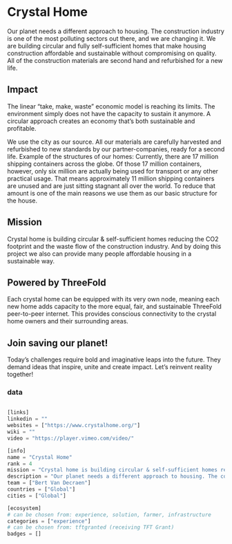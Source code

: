 # Crystal Home

Our planet needs a different approach to housing. The construction industry is one of the most polluting sectors out there, and we are changing it. We are building circular and fully self-sufficient homes that make housing construction affordable and sustainable without compromising on quality. All of the construction materials are second hand and refurbished for a new life.

## Impact

The linear “take, make, waste” economic model is reaching its limits. The environment simply does not have the capacity to sustain it anymore. A circular approach creates an economy that’s both sustainable and profitable.

We use the city as our source. All our materials are carefully harvested and refurbished to new standards by our partner-companies, ready for a second life. Example of the structures of our homes: Currently, there are 17 million shipping containers across the globe. Of those 17 million containers, however, only six million are actually being used for transport or any other practical usage. That means approximately 11 million shipping containers are unused and are just sitting stagnant all over the world. To reduce that amount is one of the main reasons we use them as our basic structure for the house.


## Mission

Crystal home is building circular & self-sufficient homes reducing the CO2 footprint and the waste flow of the construction industry. And by doing this project we also can provide many people affordable housing in a sustainable way.

## Powered by ThreeFold

Each crystal home can be equipped with its very own node, meaning each new home adds capacity to the more equal, fair, and sustainable ThreeFold peer-to-peer internet. This provides conscious connectivity to the crystal home owners and their surrounding areas.


## Join saving our planet!

Today’s challenges require bold and imaginative leaps into the future. They demand ideas that inspire, unite and create impact. Let’s reinvent reality together!



### data

```python

[links]
linkedin = ""
websites = ["https://www.crystalhome.org/"]
wiki = ""
video = "https://player.vimeo.com/video/"

[info]
name = "Crystal Home"
rank = 4
mission = "Crystal home is building circular & self-sufficient homes reducing the CO2 footprint and the waste flow of the construction industry."
description = "Our planet needs a different approach to housing. The construction industry is one of the most polluting sectors out there, and we are changing it. We are building circular and fully self-sufficient homes that make housing construction affordable and sustainable without compromising on quality. All of the construction materials are second hand and refurbished for a new life."
team = ["Bert Van Decraen"]
countries = ["Global"]
cities = ["Global"]

[ecosystem]
# can be chosen from: experience, solution, farmer, infrastructure
categories = ["experience"]
# can be chosen from: tftgranted (receiving TFT Grant)
badges = []

```
